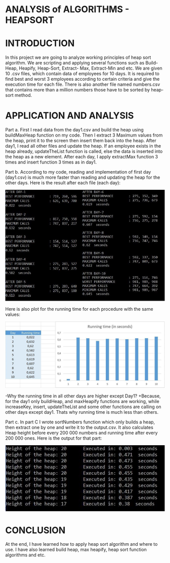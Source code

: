 # ANALYSIS of ALGORITHMS - HEAPSORT
# INTRODUCTION

In this project we are going to analyze working principles of heap sort algorithm. We are scripting and applying several functions such as Build-Heap, Heapify, Heap-Sort, Extract- Max, Extract-Min and etc. We are given 10 .csv files, which contain data of employees for 10 days. It is required to find best and worst 3 employees according to certain criteria and give the execution time for each file. There is also another file named numbers.csv that contains more than a million numbers those have to be sorted by heap-sort method.


# APPLICATION AND ANALYSIS

Part a.
First I read data from the day1.csv and build the heap using buildMaxHeap function on my code. Then I extract 3 Maximum values from the heap, print it to the screen then insert them back into the heap. After day1, I read all other files and update the heap. If an employee exists in the heap already, updateTheList function is called, else the data is inserted into the heap as a new element. After each day, I apply extractMax function 3 times and insert function 3 times as in day1.

Part b.
According to my code, reading and implementation of first day (day1.csv) is much more faster than reading and updating the heap for the other days. Here is the result after each file (each day):

![alt text](https://github.com/farid002/heap-sort/blob/master/static/10days.jpg)
 

Here is also plot for the running time for each procedure with the same values:

![alt text](https://github.com/farid002/heap-sort/blob/master/static/analysis.jpg)

-Why the running time in all other days are higher except Day1?
+Because, for the day1 only buildHeap, and maxHeapify functions are working, while increaseKey, insert, updateTheList and some other functions are calling on other days except day1. Thats why running time is much less than others.

Part c.
In part C I wrote sortNumbers function which only builds a heap, then extract one by one and write it to the output.csv. It also calculates Heap height before every 200 000 numbers and running time after every 200 000 ones. Here is the output for that part:

![alt text](https://github.com/farid002/heap-sort/blob/master/static/numbers.jpg)

# CONCLUSION
At the end, I have learned how to apply heap sort algorithm and where to use. I have also learned build heap, max heapify, heap sort function algorithms and etc.

